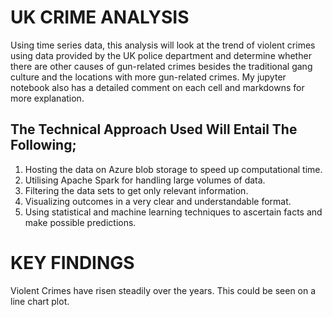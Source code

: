 # UK CRIME ANALYSIS

Using time series data, this analysis will look at the trend of violent crimes using data provided by the UK police department and determine whether there are other causes of gun-related crimes besides the traditional gang culture and the locations with more gun-related crimes. My jupyter notebook also has a detailed comment on each cell and markdowns for more explanation. 

## The Technical Approach Used Will Entail The Following;

1. Hosting the data on Azure blob storage to speed up computational time.
2. Utilising Apache Spark for handling large volumes of data.
3. Filtering the data sets to get only relevant information.
4. Visualizing outcomes in a very clear and understandable format.
5. Using statistical and machine learning techniques to ascertain facts and make possible predictions.

# KEY FINDINGS
Violent Crimes have risen steadily over the years. This could be seen on a line chart plot.



